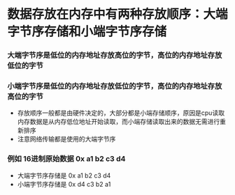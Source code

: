 # 数据存放在内存中有两种存放顺序：大端字节序存储和小端字节序存储

### 大端字节序是低位的内存地址存放高位的字节，高位的内存地址存放低位的字节
### 小端字节序是低位的内存地址存放低位的字节，高位的内存地址存放高位的字节

- 存放顺序一般都是由硬件决定的，大部分都是小端存储顺序，原因是cpu读取内存数据是从内存低位地址开始读取，而小端存储读取出来的数据无需进行重新排序
- 注意网络传输都是使用的大端字节序

### 例如 16进制原始数据 0x a1 b2 c3 d4 
- 大端字节序存储是  0x a1 b2 c3 d4 
- 小端字节序存储是  0x d4 c3 b2 a1 